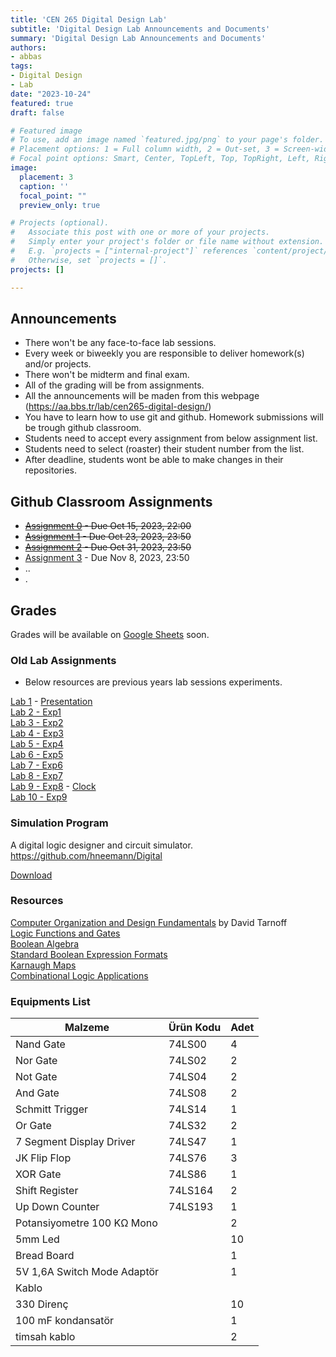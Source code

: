 ```yaml
---
title: 'CEN 265 Digital Design Lab'
subtitle: 'Digital Design Lab Announcements and Documents'
summary: 'Digital Design Lab Announcements and Documents'
authors:
- abbas
tags:
- Digital Design
- Lab
date: "2023-10-24"
featured: true
draft: false

# Featured image
# To use, add an image named `featured.jpg/png` to your page's folder.
# Placement options: 1 = Full column width, 2 = Out-set, 3 = Screen-width
# Focal point options: Smart, Center, TopLeft, Top, TopRight, Left, Right, BottomLeft, Bottom, BottomRight
image:
  placement: 3
  caption: ''
  focal_point: ""
  preview_only: true

# Projects (optional).
#   Associate this post with one or more of your projects.
#   Simply enter your project's folder or file name without extension.
#   E.g. `projects = ["internal-project"]` references `content/project/deep-learning/index.md`.
#   Otherwise, set `projects = []`.
projects: []

---
```


## Announcements

- There won't be any face-to-face lab sessions.
- Every week or biweekly you are responsible to deliver homework(s) and/or projects.
- There won't be midterm and final exam.
- All of the grading will be from assignments.
- All the announcements will be maden from this webpage (https://aa.bbs.tr/lab/cen265-digital-design/)
- You have to learn how to use git and github. Homework submissions will be trough github classroom.
- Students need to accept every assignment from below assignment list.
- Students need to select (roaster) their student number from the list.
- After deadline, students wont be able to make changes in their repositories.


## Github Classroom Assignments

- ~~[Assignment 0](https://classroom.github.com/a/LCevW76i) - Due Oct 15, 2023, 22:00~~
- ~~[Assignment 1](https://classroom.github.com/a/EVEYIGYO) - Due Oct 23, 2023, 23:50~~
- ~~[Assignment 2](https://classroom.github.com/a/Ivqth0fx) - Due Oct 31, 2023, 23:50~~
- [Assignment 3](https://classroom.github.com/a/tutKeykQ) - Due Nov 8, 2023, 23:50
- ..
- .


## Grades

Grades will be available on [Google Sheets](https://docs.google.com/spreadsheets/d/1IUkjw5jvi1s6vPwi9qOLDLQN2NqHnKcfp7JEpv4rKoQ/edit?usp=sharing) soon.


### Old Lab Assignments

- Below resources are previous years lab sessions experiments.
  
[Lab 1](/lab/cen265-digital-design/lab1.pdf) - [Presentation](/lab/cen265-digital-design/lab1.pptx)  
[Lab 2 - Exp1](/lab/cen265-digital-design/lab2.pdf)  
[Lab 3 - Exp2](/lab/cen265-digital-design/lab3.pdf)  
[Lab 4 - Exp3](/lab/cen265-digital-design/lab4.pdf)  
[Lab 5 - Exp4](/lab/cen265-digital-design/lab5.pdf)  
[Lab 6 - Exp5](/lab/cen265-digital-design/lab6.pdf)  
[Lab 7 - Exp6](/lab/cen265-digital-design/lab7.pdf)  
[Lab 8 - Exp7](/lab/cen265-digital-design/lab8.pdf)  
[Lab 9 - Exp8](/lab/cen265-digital-design/lab9.pdf) - [Clock](/lab/cen265-digital-design/Clock.pdf)  
[Lab 10 - Exp9](/lab/cen265-digital-design/lab10.pdf)  


### Simulation Program

A digital logic designer and circuit simulator.  
https://github.com/hneemann/Digital

[Download](https://github.com/hneemann/Digital/releases)


### Resources

[Computer Organization and Design Fundamentals](https://faculty.etsu.edu/tarnoff/138292/) by David Tarnoff  
[Logic Functions and Gates](/lab/cen265-digital-design/Ch4_v02.pdf)  
[Boolean Algebra](/lab/cen265-digital-design/Ch5_v02.pdf)  
[Standard Boolean Expression Formats](/lab/cen265-digital-design/Ch6_v02.pdf)  
[Karnaugh Maps](/lab/cen265-digital-design/Ch7_v02.pdf)  
[Combinational Logic Applications](/lab/cen265-digital-design/Ch8_v02.pdf)  


### Equipments List

| Malzeme                     | Ürün Kodu | Adet |
|-----------------------------|-----------|------|
| Nand Gate                   | 74LS00    | 4    |
| Nor Gate                    | 74LS02    | 2    |
| Not Gate                    | 74LS04    | 2    |
| And Gate                    | 74LS08    | 2    |
| Schmitt Trigger             | 74LS14    | 1    |
| Or Gate                     | 74LS32    | 2    |
| 7 Segment Display Driver    | 74LS47    | 1    |
| JK Flip Flop                | 74LS76    | 3    |
| XOR Gate                    | 74LS86    | 1    |
| Shift Register              | 74LS164   | 2    |
| Up Down Counter             | 74LS193   | 1    |
| Potansiyometre 100 KΩ Mono  |           | 2    |
| 5mm Led                     |           | 10   |
| Bread Board                 |           | 1    |
| 5V 1,6A Switch Mode Adaptör |           | 1    |
| Kablo                       |           |      |
| 330 Direnç                  |           | 10   |
| 100 mF kondansatör          |           | 1    |
| timsah kablo                |           | 2    |
